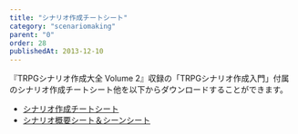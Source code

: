 ```yaml
---
title: "シナリオ作成チートシート"
category: "scenariomaking"
parent: "0"
order: 28
publishedAt: 2013-12-10
---
```


『TRPGシナリオ作成大全 Volume 2』収録の「TRPGシナリオ作成入門」付属のシナリオ作成チートシート他を以下からダウンロードすることができます。

- [シナリオ作成チートシート](http://trpg-labo.com/rpg/scenariotool/cheatsheet.pdf "シナリオ作成チートシート")
- [シナリオ概要シート＆シーンシート](http://trpg-labo.com/rpg/scenariotool/scenariosheet.pdf "シナリオ概要シート")

<div>  
</div>
